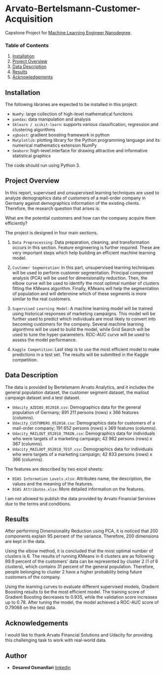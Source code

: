 # Arvato-Bertelsmann-Customer-Acquisition
Capstone Project for [Machine Learning Engineer Nanodegree](https://www.udacity.com/course/machine-learning-engineer-nanodegree--nd009t).


### Table of Contents

1. [Installation](#installation)
2. [Project Overview](#motivation)
3. [Data Description](#files)
4. [Results](#results)
5. [Acknowledgements](#licensing)

## Installation <a name="installation"></a>

The following libraries are expected to be installed in this project:
- `NumPy`: large collection of high-level mathematical functions
- `pandas`: data manipulation and analysis
- `Sklearn / scikit-learn`: supports various classification, regression and clustering algorithms 
- `xgboost`: gradient boosting framework in python
- `Matplotlib`:  plotting library for the Python programming language and its numerical mathematics extension NumPy
- `Seaborn`: high-level interface for drawing attractive and informative statistical graphics

The code should run using Python 3.

## Project Overview

In this report, supervised and unsupervised learning techniques are used to analyze demographics data of customers of a mail-order company in Germany against demographics information of the existing clients. Therefore, the research question that arises is:

What are the potential customers and how can the company acquire them efficiently?

The project is designed in four main sections. 

1. `Data Preprocessing`:
Data preparation, cleaning, and transformation occurs in this section. Feature engineering is further required. These are very important steps which help building an efficient machine learning model. 

2. `Customer Segmentation`:
In this part, unsupervised learning techniques will be used to perform customer segmentation.
Principal component analysis (PCA) will be used for dimensionality reduction. Then, the elbow curve will be used to identify the most optimal number of clusters fitting the KMeans algorithm. Finally, KMeans will help the segmentation of population and will determine which of these segments is more similar to the real customers. 

3. `Supervised Learning Model`:
A machine learning model will be trained using historical responses of marketing campaigns. This model will be further used to predict which individuals are most likely to convert into becoming customers for the company.
Several machine learning algorithms will be used to build the model, while Grid Search will be used to tune the hyper-parameters. ROC-AUC curve will be used to assess the model performance. 

4. `Kaggle Competition`:
Last step is to use the most efficient model to make predictions in a test set. The results will be submitted in the Kaggle competition. 

## Data Description

The data is provided by Bertelsmann Arvato Analytics, and it includes the general population dataset, the customer segment dataset, the mailout campaign dataset and a test dataset. 

- `Udacity_AZDIAS_052018.csv`: Demographics data for the general population of Germany; 891 211 persons (rows) x 366 features (columns).
- `Udacity_CUSTOMERS_052018.csv`: Demographics data for customers of a mail-order company; 191 652 persons (rows) x 369 features (columns).
- `Udacity_MAILOUT_052018_TRAIN.csv`: Demographics data for individuals who were targets of a marketing campaign; 42 982 persons (rows) x 367 (columns).
- `Udacity_MAILOUT_052018_TEST.csv`: Demographics data for individuals who were targets of a marketing campaign; 42 833 persons (rows) x 366 (columns).

The features are described by two excel sheets:

- `DIAS Information Levels.xlsx`: Attributes name, the description, the values and the meaning of the features.
- `DIAS Attributes.xlsx`: More detailed information on the features.

I am not allowed to publish the data provided by Arvato Financial Services due to the terms and conditions.

## Results<a name="results"></a>

After performing Dimensionality Reduction using PCA, it is noticed that 200 components explain 95 percent of the variance. Therefore, 200 dimensions are kept in the data. 

Using the elbow method, it is concluded that the most optimal number of clusters is 6. The results of running KMeans in 6 clusters are as following: 99.9 percent of the customers' data can be represented by cluster 2 (1 of 6 clusters), which contains 31 percent of the general population. Therefore, people belonging to cluster 2 have a higher probability being future customers of the company.

Using the learning curves to evaluate different supervised models, Gradient Boosting results to be the most efficient model. The training score of Gradient Boosting decreases to 0.935, while the validation score increases up to 0.78. After tuning the model, the model achieved a ROC-AUC score of 0.79068 on the test data. 

## Acknowledgements<a name="licensing"></a>

I would like to thank Arvato Financial Solutions and Udacity for providing this challenging task to work with real-world data.

## Author

-   **Desared Osmanllari**   [linkedin](https://www.linkedin.com/in/desared/)
